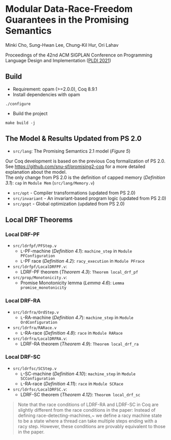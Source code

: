 # Modular Data-Race-Freedom Guarantees in the Promising Semantics

Minki Cho, Sung-Hwan Lee, Chung-Kil Hur, Ori Lahav

Proceedings of the 42nd ACM SIGPLAN Conference on Programming Language Design and Implementation ([PLDI 2021](https://conf.researchr.org/home/pldi-2021))

## Build
- Requirement: opam (>=2.0.0), Coq 8.9.1 
- Install dependencies with opam
```
./configure
```
- Build the project
```
make build -j
```

## The Model & Results Updated from PS 2.0
- `src/lang`: The Promising Semantics 2.1 model (*Figure 5*)

Our Coq development is based on the previous Coq formalization of PS 2.0.
See https://github.com/snu-sf/promising2-coq for a more detailed explanation about the model.  
The only change from PS 2.0 is the definition of capped memory (*Definition 3.1*): `cap` in `Module Mem` (`src/lang/Memory.v`)

- `src/opt` - Compiler transformations (updated from PS 2.0)
- `src/invariant` - An invariant-based program logic (updated from PS 2.0)
- `src/gopt` - Global optimization (updated from PS 2.0)

## Local DRF Theorems

### Local DRF-PF
- `src/ldrfpf/PFStep.v`
  + `L`-PF-machine (*Definition 4.1*): `machine_step` in `Module PFConfiguration`
  + `L`-PF race (*Definition 4.2*): `racy_execution` in `Module PFrace`
- `src/ldrfpf/LocalDRFPF.v`:
  + LDRF-PF theorem (*Theorem 4.3*): `Theorem local_drf_pf`
- `src/prop/Monotonicity.v`:
  + Promise Monotonicity lemma (*Lemma 4.6*): `Lemma promise_monotonicity`

### Local DRF-RA
- `src/ldrfra/OrdStep.v`
  + `L`-RA-machine (*Definition 4.7*): `machine_step` in `Module OrdConfiguration`
- `src/ldrfra/RARace.v`
  + `L`-RA-race (*Definition 4.8*): `race` in `Module RARace`
- `src/ldrfra/LocalDRFRA.v`:
  + LDRF-RA theorem (*Theorem 4.9*): `Theorem local_drf_ra`

### Local DRF-SC
- `src/ldrfsc/SCStep.v`
  + `L`-SC-machine (*Definition 4.10*): `machine_step` in `Module SCConfiguration`
  + `L`-RA-race (*Definition 4.11*): `race` in `Module SCRace`
- `src/ldrfsc/LocalDRFSC.v`:
  + LDRF-SC theorem (*Theorem 4.12*): `Theorem local_drf_sc`

> Note that the race conditions of LDRF-RA and LDRF-SC in Coq are slightly different from the race conditions in the paper:
Instead of defining race-detecting-machines,~
we define a racy machine state to be a state where a thread can take multiple steps ending with a racy step.
However, these conditions are provably equivalent to those in the paper.
